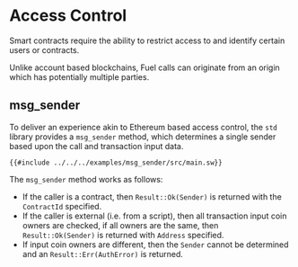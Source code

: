 # Access Control

Smart contracts require the ability to restrict access to and identify certain users or contracts.

Unlike account based blockchains, Fuel calls can originate from an origin which has potentially multiple parties.

## msg_sender

To deliver an experience akin to Ethereum based access control, the `std` library provides a `msg_sender` method, which determines a single sender based upon the call and transaction input data.

```sway
{{#include ../../../examples/msg_sender/src/main.sw}}
```

The `msg_sender` method works as follows: 
- If the caller is a contract, then `Result::Ok(Sender)` is returned with the `ContractId` specified.
- If the caller is external (i.e. from a script), then all transaction input coin owners are checked, if all owners are the same, then `Result::Ok(Sender)` is returned with `Address` specified.
- If input coin owners are different, then the `Sender` cannot be determined and an `Result::Err(AuthError)` is returned.